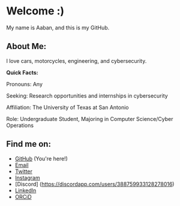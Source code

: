 # Welcome :)
My name is Aaban, and this is my GitHub.

## About Me:
<p>I love cars, motorcycles, engineering, and cybersecurity.</p>
<b>Quick Facts:</b>
<p>Pronouns: Any</p>
<p>Seeking: Research opportunities and internships in cybersecurity</p>
<p>Affiliation: The University of Texas at San Antonio</p>
<p>Role: Undergraduate Student, Majoring in Computer Science/Cyber Operations</p>

## Find me on:
- [GitHub](https://github.com/zepphen "zepphen") (You're here!)
- [Email](mailto:zepphen@proton.me)
- [Twitter](https://twitter.com/zepphen)
- [Instagram](https://instagram.com/zepphenyrr)
- [Discord] (https://discordapp.com/users/388759933128278016)
- [LinkedIn](https://www.linkedin.com/in/aaban-moiz-34a35b22b)
- [ORCiD](https://orcid.org/0009-0008-5267-2374)


<!--
**complecks/complecks** is a ✨ _special_ ✨ repository because its `README.md` (this file) appears on your GitHub profile.

Here are some ideas to get you started:

- 🔭 I’m currently working on ...
- 🌱 I’m currently learning ...
- 👯 I’m looking to collaborate on ...
- 🤔 I’m looking for help with ...
- 💬 Ask me about ...
- 📫 How to reach me: ...
- 😄 Pronouns: ...
- ⚡ Fun fact: ...
-->

